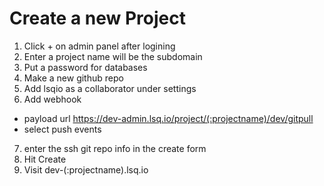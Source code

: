 Create a new Project
===

1. Click + on admin panel after logining 
2. Enter a project name will be the subdomain 
3. Put a password for databases
4. Make a new github repo
5. Add lsqio as a collaborator under settings
6. Add webhook 
  * payload url https://dev-admin.lsq.io/project/(:projectname)/dev/gitpull
  * select push events
7. enter the ssh git repo info in the create form
8. Hit Create
9. Visit dev-(:projectname).lsq.io
